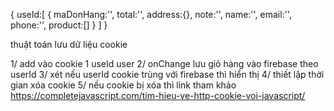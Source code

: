
{
    useId:[
        {
            maDonHang:'',
            total:'',
            address:{},
            note:'',
            name:'',
            email:'',
            phone:'',
            product:[]
        }
    ]
}

thuật toán lưu dữ liệu cookie

1/ add vào cookie 1 useId user
2/ onChange lưu giỏ hàng vào firebase theo userId
3/ xét nếu userId cookie trùng với firebase thì hiển thị 
4/ thiết lập thời gian xóa cookie 
5/ nếu cookie bị xóa thì 
link tham khảo
https://completejavascript.com/tim-hieu-ve-http-cookie-voi-javascript/